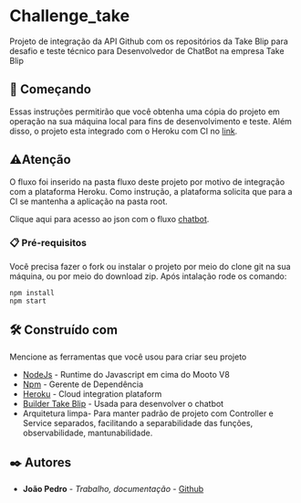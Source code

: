 # Challenge_take

Projeto de integração da API Github com os repositórios da Take Blip para desafio e teste técnico para Desenvolvedor de ChatBot na empresa Take Blip

## 🚀 Começando

Essas instruções permitirão que você obtenha uma cópia do projeto em operação na sua máquina local para fins de desenvolvimento e teste.
Além disso, o projeto esta integrado com o Heroku com CI no [link](https://takenet-challenge.herokuapp.com/api/repositorios). 

## ⚠️Atenção

O fluxo foi inserido na pasta fluxo deste projeto por motivo de integração com a plataforma Heroku. Como instrução, a plataforma solicita que para a CI se mantenha a aplicação na pasta root.

Clique aqui para acesso ao json com o fluxo [chatbot](https://github.com/joaopedro-marques/challenge_take/tree/main/Fluxo).



### 📋 Pré-requisitos

Você precisa fazer o fork ou instalar o projeto por meio do clone git na sua máquina, ou por meio do download zip.
Após intalação rode os comando:

```
npm install 
npm start
```


## 🛠️ Construído com

Mencione as ferramentas que você usou para criar seu projeto

* [NodeJs](https://nodejs.org/en/) - Runtime do Javascript em cima do Mooto V8
* [Npm](https://www.npmjs.com/) - Gerente de Dependência
* [Heroku](https://www.heroku.com/) - Cloud integration plataform
* [Builder Take Blip](https://portal.blip.ai/) - Usada para desenvolver o chatbot
* Arquitetura limpa- Para manter padrão de projeto com Controller e Service separados, facilitando a separabilidade das funções, observabilidade, mantunabilidade.





## ✒️ Autores


* **João Pedro** - *Trabalho, documentação* - [Github](https://github.com/joaopedro-marques)






